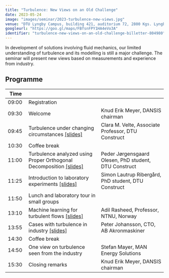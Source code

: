 ```yaml
---
title: "Turbulence: New Views on an Old Challenge"
date: 2023-05-24
image: "images/seminar/2023-turbulence-new-views.jpg"
venue: "DTU Lyngby Campus, building 421, auditorium 72, 2800 Kgs. Lyngby"
googleurl: "https://goo.gl/maps/FBfsnFPY1HA4eVo3A"
identifier: "turbulence-new-views-on-an-old-challenge-billetter-804980"
---
```


In development of solutions involving fluid mechanics, our limited understanding of turbulence and its modelling is still a major challenge. The seminar will present new views based on measurements and experience from industry.

## Programme

| Time  |             |             |
| ----- | ----------- | ----------- |
| 09:00 | Registration|             |
| 09:30 | Welcome     | Knud Erik Meyer, DANSIS chairman |
| 09:45 | Turbulence under changing circumstances <a href="https://foreninglet-cms-files.s3-eu-west-1.amazonaws.com/2282/TArb3OGeHw1d.pdf">[slides]</a> | Clara M. Velte, Associate Professor, DTU Construct |
| 10:30 | Coffee break | |
| 11:00 | Turbulence analyzed using Proper Orthogonal Decomposition <a href="https://foreninglet-cms-files.s3-eu-west-1.amazonaws.com/2282/c5OBC6sBPXeT.pdf">[slides]</a> | Peder Jørgensgaard Olesen, PhD student, DTU Construct |
| 11:25 | Introduction to laboratory experiments <a href="https://foreninglet-cms-files.s3-eu-west-1.amazonaws.com/2282/9aP8s63CECT9.pdf">[slides]</a> | Simon Lautrup Ribergård, PhD student, DTU Construct |
| 11:50 | Lunch and laboratory tour in small groups | |
| 13:10 | Machine learning for turbulent flows <a href="https://foreninglet-cms-files.s3-eu-west-1.amazonaws.com/2282/p5nE6rSXFbqK.pdf">[slides]</a> | Adil Rasheed, Professor, NTNU, Norway |
| 13:55 | Cases with turbulence in industry <a href="https://foreninglet-cms-files.s3-eu-west-1.amazonaws.com/2282/sw7RH4QfqGrD.pdf">[slides]</a> | Peter Johansson, CTO, AB Akronmaskiner |
| 14:30 | Coffee break | |
| 14:50 | One view on turbulence seen from the industry | Stefan Mayer, MAN Energy Solutions |
| 15:30 | Closing remarks | Knud Erik Meyer, DANSIS chairman |